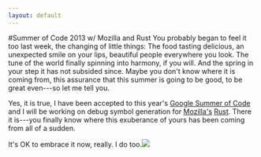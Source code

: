 ```yaml
---
layout: default
---
```

#Summer of Code 2013 w/ Mozilla and Rust
You probably began to feel it too last week, the changing of little things:
The food tasting delicious, an unexpected smile on your lips,
beautiful people everywhere you look.
The tune of the world finally spinning into harmony, if you will. And the spring
in your step it has not subsided since. Maybe you don't know where it is
coming from, this assurance that this summer is going to be good, to be great
even---so let me tell you.



Yes, it is true, I have been accepted to this year's
[Google Summer of Code](//www.google-melange.com/gsoc/homepage/google/gsoc2013)
and I will be working on debug symbol generation for [Mozilla's](//www.mozilla.org/) [Rust](//www.rust-lang.org/).
There it is---you finally know where this exuberance of yours has been coming
from all of a sudden.

It's OK to embrace it now, really.
I do too.<img class="blackflower" src="{{site.url}}/images/flower-black.svg"></img>
